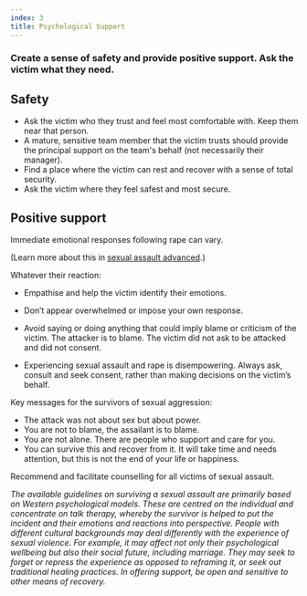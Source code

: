 ```yaml
---
index: 3
title: Psychological Support
---
```

### Create a sense of safety and provide positive support. Ask the victim what they need. 

## Safety

* 	 Ask the victim who they trust and feel most comfortable with. Keep them near that person. 
*	A mature, sensitive team member that the victim trusts should provide the principal support on the team's behalf (not necessarily their manager).
*	Find a place where the victim can rest and recover with a sense of total security. 
*	Ask the victim where they feel safest and most secure.

## Positive support

Immediate emotional responses following rape can vary.

(Learn more about this in [sexual assault advanced](umbrella://lesson/sexual-assault/1).)

Whatever their reaction:

*	Empathise and help the victim identify their emotions. 
* 	Don’t appear overwhelmed or impose your own response.
*	Avoid saying or doing anything that could imply blame or criticism of the
victim. The attacker is to blame. The victim did not ask to be attacked and did not consent.

*	Experiencing sexual assault and rape is disempowering. Always ask, consult and seek consent, rather than
making decisions on the victim’s behalf.

Key messages for the survivors of sexual aggression:

* The attack was not about sex but about power.
* You are not to blame, the assailant is to blame.
* You are not alone. There are people who support and care for you.
* You can survive this and recover from it. It will take time and needs attention, but this is not the end of your life or happiness.

Recommend and facilitate counselling for all victims of sexual assault.

*The available guidelines on surviving a sexual assault are primarily based
on Western psychological models. These are centred on the individual and
concentrate on talk therapy, whereby the survivor is helped to put the incident
and their emotions and reactions into perspective. People with different
cultural backgrounds may deal differently with the experience of sexual
violence. For example, it may affect not only their psychological wellbeing but
also their social future, including marriage. They may seek to forget or repress
the experience as opposed to reframing it, or seek out traditional healing
practices. In offering support, be open and sensitive to other
means of recovery.*